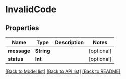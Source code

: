 # InvalidCode

## Properties
Name | Type | Description | Notes
------------ | ------------- | ------------- | -------------
**message** | **String** |  | [optional] 
**status** | **Int** |  | [optional] 

[[Back to Model list]](../README.md#documentation-for-models) [[Back to API list]](../README.md#documentation-for-api-endpoints) [[Back to README]](../README.md)


